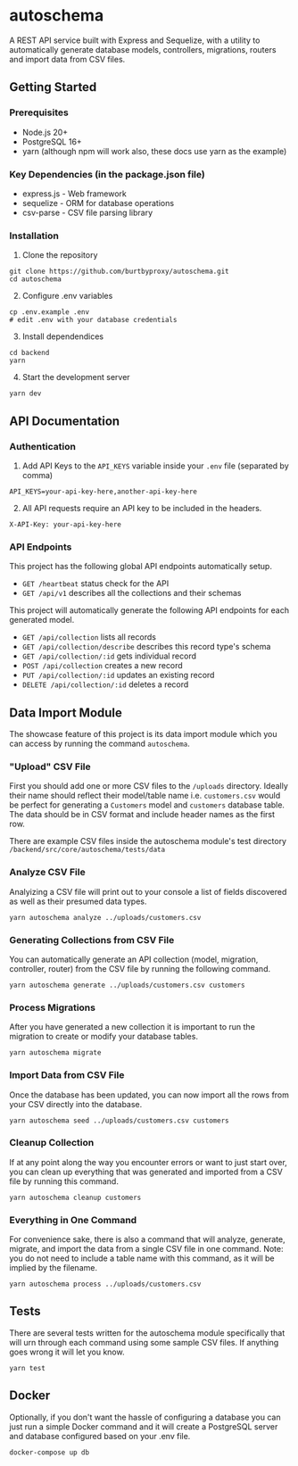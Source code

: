 # autoschema

A REST API service built with Express and Sequelize, with a utility to automatically generate database models, controllers, migrations, routers and import data from CSV files.

## Getting Started

### Prerequisites

-   Node.js 20+
-   PostgreSQL 16+
-   yarn (although npm will work also, these docs use yarn as the example)

### Key Dependencies (in the package.json file)

-   express.js - Web framework
-   sequelize - ORM for database operations
-   csv-parse - CSV file parsing library

### Installation

1. Clone the repository

```
git clone https://github.com/burtbyproxy/autoschema.git
cd autoschema
```

2. Configure .env variables

```
cp .env.example .env
# edit .env with your database credentials
```

3. Install dependendices

```
cd backend
yarn
```

4. Start the development server

```
yarn dev
```

## API Documentation

### Authentication

1. Add API Keys to the `API_KEYS` variable inside your `.env` file (separated by comma)

```
API_KEYS=your-api-key-here,another-api-key-here
```

2. All API requests require an API key to be included in the headers.

```
X-API-Key: your-api-key-here
```

### API Endpoints

This project has the following global API endpoints automatically setup.

-   `GET /heartbeat` status check for the API
-   `GET /api/v1` describes all the collections and their schemas

This project will automatically generate the following API endpoints for each generated model.

-   `GET /api/collection` lists all records
-   `GET /api/collection/describe` describes this record type's schema
-   `GET /api/collection/:id` gets individual record
-   `POST /api/collection` creates a new record
-   `PUT /api/collection/:id` updates an existing record
-   `DELETE /api/collection/:id` deletes a record

## Data Import Module

The showcase feature of this project is its data import module which you can access by running the command `autoschema`.

### "Upload" CSV File

First you should add one or more CSV files to the `/uploads` directory. Ideally their name should reflect their model/table name i.e. `customers.csv` would be perfect for generating a `Customers` model and `customers` database table. The data should be in CSV format and include header names as the first row.

There are example CSV files inside the autoschema module's test directory `/backend/src/core/autoschema/tests/data`

### Analyze CSV File

Analyizing a CSV file will print out to your console a list of fields discovered as well as their presumed data types.

```
yarn autoschema analyze ../uploads/customers.csv
```

### Generating Collections from CSV File

You can automatically generate an API collection (model, migration, controller, router) from the CSV file by running the following command.

```
yarn autoschema generate ../uploads/customers.csv customers
```

### Process Migrations

After you have generated a new collection it is important to run the migration to create or modify your database tables.

```
yarn autoschema migrate
```

### Import Data from CSV File

Once the database has been updated, you can now import all the rows from your CSV directly into the database.

```
yarn autoschema seed ../uploads/customers.csv customers
```

### Cleanup Collection

If at any point along the way you encounter errors or want to just start over, you can clean up everything that was generated and imported from a CSV file by running this command.

```
yarn autoschema cleanup customers
```

### Everything in One Command

For convenience sake, there is also a command that will analyze, generate, migrate, and import the data from a single CSV file in one command. Note: you do not need to include a table name with this command, as it will be implied by the filename.

```
yarn autoschema process ../uploads/customers.csv
```

## Tests

There are several tests written for the autoschema module specifically that will urn through each command using some sample CSV files. If anything goes wrong it will let you know.

```
yarn test
```

## Docker

Optionally, if you don't want the hassle of configuring a database you can just run a simple Docker command and it will create a PostgreSQL server and database configured based on your .env file.

```
docker-compose up db
```
